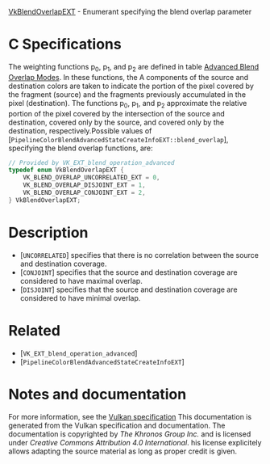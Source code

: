 [VkBlendOverlapEXT](https://www.khronos.org/registry/vulkan/specs/1.3-extensions/man/html/VkBlendOverlapEXT.html) - Enumerant specifying the blend overlap parameter

# C Specifications
The weighting functions p<sub>0</sub>, p<sub>1</sub>, and p<sub>2</sub> are defined
in table [Advanced Blend Overlap
Modes](https://www.khronos.org/registry/vulkan/specs/1.3-extensions/html/vkspec.html#framebuffer-blend-advanced-overlap-modes).
In these functions, the A components of the source and destination colors
are taken to indicate the portion of the pixel covered by the fragment
(source) and the fragments previously accumulated in the pixel
(destination).
The functions p<sub>0</sub>, p<sub>1</sub>, and p<sub>2</sub> approximate the
relative portion of the pixel covered by the intersection of the source and
destination, covered only by the source, and covered only by the
destination, respectively.Possible values of
[`PipelineColorBlendAdvancedStateCreateInfoEXT::blend_overlap`],
specifying the blend overlap functions, are:
```c
// Provided by VK_EXT_blend_operation_advanced
typedef enum VkBlendOverlapEXT {
    VK_BLEND_OVERLAP_UNCORRELATED_EXT = 0,
    VK_BLEND_OVERLAP_DISJOINT_EXT = 1,
    VK_BLEND_OVERLAP_CONJOINT_EXT = 2,
} VkBlendOverlapEXT;
```

# Description
- [`UNCORRELATED`] specifies that there is no correlation between the source and destination coverage.
- [`CONJOINT`] specifies that the source and destination coverage are considered to have maximal overlap.
- [`DISJOINT`] specifies that the source and destination coverage are considered to have minimal overlap.

# Related
- [`VK_EXT_blend_operation_advanced`]
- [`PipelineColorBlendAdvancedStateCreateInfoEXT`]

# Notes and documentation
For more information, see the [Vulkan specification](https://www.khronos.org/registry/vulkan/specs/1.3-extensions/html/vkspec.html)
This documentation is generated from the Vulkan specification and documentation.
The documentation is copyrighted by *The Khronos Group Inc.* and is licensed under *Creative Commons Attribution 4.0 International*.
his license explicitely allows adapting the source material as long as proper credit is given.
        